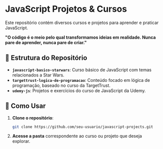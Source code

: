 # JavaScript Projetos & Cursos

Este repositório contém diversos cursos e projetos para aprender e praticar JavaScript.

**"O código é o meio pelo qual transformamos ideias em realidade. Nunca pare de aprender, nunca pare de criar."**

## 📂 Estrutura do Repositório

- **`javascript-basico-starwars`**: Curso básico de JavaScript com temas relacionados a Star Wars.
- **`targettrust-logica-de-programacao`**: Conteúdo focado em lógica de programação, baseado no curso da TargetTrust.
- **`udemy-js`**: Projetos e exercícios do curso de JavaScript da Udemy.

## 🚀 Como Usar

1. **Clone o repositório**:
    ```bash
    git clone https://github.com/seu-usuario/javascript-projects.git
    ```
2. **Acesse a pasta** correspondente ao curso ou projeto que deseja explorar.




